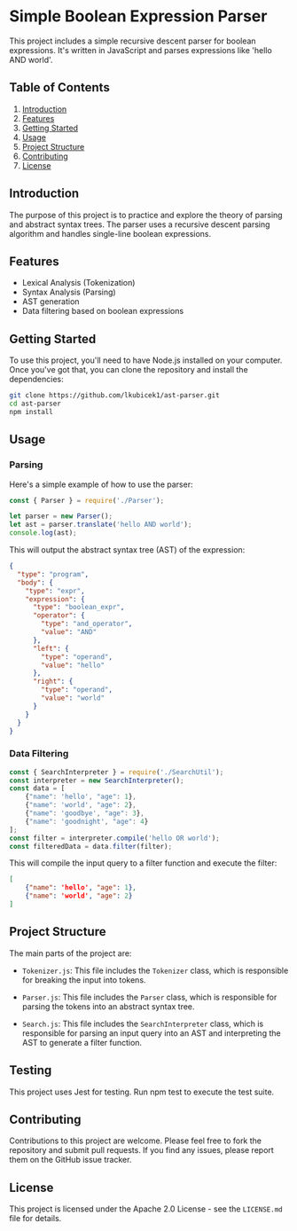 
# Simple Boolean Expression Parser

This project includes a simple recursive descent parser for boolean expressions. It's written in JavaScript and parses expressions like 'hello AND world'.

## Table of Contents

1. [Introduction](#introduction)
2. [Features](#features)
2. [Getting Started](#getting-started)
3. [Usage](#usage)
4. [Project Structure](#project-structure)
5. [Contributing](#contributing)
6. [License](#license)

## Introduction

The purpose of this project is to practice and explore the theory of parsing and abstract syntax trees. The parser uses a recursive descent parsing algorithm and handles single-line boolean expressions.


## Features

- Lexical Analysis (Tokenization)
- Syntax Analysis (Parsing)
- AST generation
- Data filtering based on boolean expressions


## Getting Started

To use this project, you'll need to have Node.js installed on your computer. Once you've got that, you can clone the repository and install the dependencies:

```sh
git clone https://github.com/lkubicek1/ast-parser.git
cd ast-parser
npm install
```

## Usage

### Parsing

Here's a simple example of how to use the parser:

```javascript
const { Parser } = require('./Parser');

let parser = new Parser();
let ast = parser.translate('hello AND world');
console.log(ast);
```

This will output the abstract syntax tree (AST) of the expression:

```json
{
  "type": "program",
  "body": {
    "type": "expr",
    "expression": {
      "type": "boolean_expr",
      "operator": {
        "type": "and_operator",
        "value": "AND"
      },
      "left": {
        "type": "operand",
        "value": "hello"
      },
      "right": {
        "type": "operand",
        "value": "world"
      }
    }
  }
}
```

### Data Filtering

```javascript
const { SearchInterpreter } = require('./SearchUtil');
const interpreter = new SearchInterpreter();
const data = [
    {"name": 'hello', "age": 1},
    {"name": 'world', "age": 2},
    {"name": 'goodbye', "age": 3},
    {"name": 'goodnight', "age": 4}
];
const filter = interpreter.compile('hello OR world');
const filteredData = data.filter(filter);
```

This will compile the input query to a filter function and execute the filter:

```json
[
    {"name": 'hello', "age": 1},
    {"name": 'world', "age": 2}
]
```

## Project Structure

The main parts of the project are:

- `Tokenizer.js`: This file includes the `Tokenizer` class, which is responsible for breaking the input into tokens.

- `Parser.js`: This file includes the `Parser` class, which is responsible for parsing the tokens into an abstract syntax tree.

- `Search.js`: This file includes the `SearchInterpreter` class, which is responsible for parsing an input query into an AST and interpreting the AST to generate a filter function.

## Testing

This project uses Jest for testing. Run npm test to execute the test suite.

## Contributing

Contributions to this project are welcome. Please feel free to fork the repository and submit pull requests. If you find any issues, please report them on the GitHub issue tracker.

## License

This project is licensed under the Apache 2.0 License - see the `LICENSE.md` file for details.

